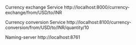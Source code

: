Currency exchange Service
http://localhost:8000/currency-exchange/from/USD/to/INR

Currency conversion Service
http://localhost:8100/currency-conversion/from/USD/to/INR/quantity/10

Naming-server
http://localhost:8761

